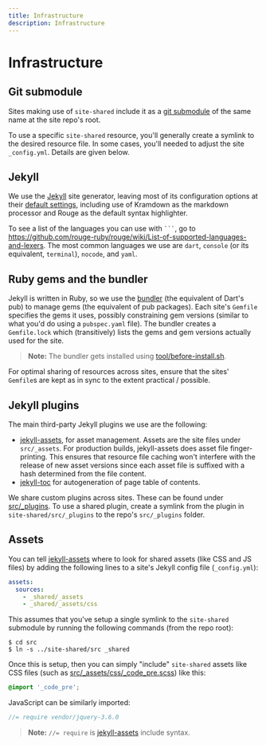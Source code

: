 ```yaml
---
title: Infrastructure
description: Infrastructure
---
```


# Infrastructure

## Git submodule

Sites making use of `site-shared` include it as a [git submodule][] of the same
name at the site repo's root.

To use a specific `site-shared` resource, you'll generally create a symlink to
the desired resource file. In some cases, you'll needed to adjust the site
`_config.yml`. Details are given below.

## Jekyll

We use the [Jekyll][] site generator, leaving most of its configuration options
at their [default settings][Default configuration], including use of Kramdown as
the markdown processor and Rouge as the default syntax highlighter.

To see a list of the languages you can use with <code>```</code>, go to
https://github.com/rouge-ruby/rouge/wiki/List-of-supported-languages-and-lexers.
The most common languages we use are `dart`, <code>console</code> (or its equivalent,
<code>terminal</code>), <code>nocode</code>, and <code>yaml</code>.

## Ruby gems and the bundler

Jekyll is written in Ruby, so we use the [bundler][] (the equivalent of Dart's
pub) to manage gems (the equivalent of pub packages). Each site's `Gemfile`
specifies the gems it uses, possibly constraining gem versions (similar to what
you'd do using a `pubspec.yaml` file). The bundler creates a `Gemfile.lock`
which (transitively) lists the gems and gem versions actually used for the site.

> **Note:** The bundler gets installed using [tool/before-install.sh][].

For optimal sharing of resources across sites, ensure that the sites' `Gemfile`s
are kept as in sync to the extent practical / possible.

## Jekyll plugins

The main third-party Jekyll plugins we use are the following:

- [jekyll-assets][], for asset management. Assets are the site files under
  `src/_assets`. For production builds, jekyll-assets does asset file
  finger-printing. This ensures that resource file caching won't interfere with
  the release of new asset versions since each asset file is suffixed with a
  hash determined from the file content.
- [jekyll-toc][] for autogeneration of page table of contents.

We share custom plugins across sites. These can be found under [src/_plugins][].
To use a shared plugin, create a symlink from the plugin in
`site-shared/src/_plugins` to the repo's `src/_plugins` folder.

## Assets

You can tell [jekyll-assets][] where to look for shared assets (like CSS and JS
files) by adding the following lines to a site's Jekyll config file
(`_config.yml`):

```yaml
assets:
  sources:
    - _shared/_assets
    - _shared/_assets/css
```

This assumes that you've setup a single symlink to the `site-shared` submodule
by running the following commands (from the repo root):

```console
$ cd src
$ ln -s ../site-shared/src _shared
```

Once this is setup, then you can simply "include" `site-shared` assets like CSS
files (such as [src/_assets/css/_code_pre.scss][]) like this:

```scss
@import '_code_pre';
```

JavaScript can be similarly imported:

```js
//= require vendor/jquery-3.6.0
```

> **Note:** `//= require` is [jekyll-assets][] include syntax.

[bundler]: https://bundler.io
[Default configuration]: https://jekyllrb.com/docs/configuration/default/
[git submodule]: https://git-scm.com/book/en/v2/Git-Tools-Submodules
[Jekyll]: https://jekyllrb.com
[jekyll-assets]: https://github.com/envygeeks/jekyll-assets
[jekyll-toc]: https://github.com/toshimaru/jekyll-toc
[src/_assets]: https://github.com/dart-lang/site-shared/tree/master/src/_assets
[src/_plugins]: https://github.com/dart-lang/site-shared/tree/master/src/_plugins
[src/_assets/css/_code_pre.scss]: https://github.com/dart-lang/site-shared/tree/master/src/_assets/css/_code_pre.scss
[tool/before-install.sh]: https://github.com/dart-lang/site-shared/tree/master/tool/before-install.sh
